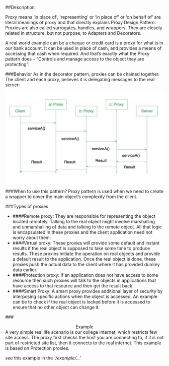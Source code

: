 ##Description

Proxy means ‘in place of’, 'representing’ or ‘in place of’ or ‘on behalf of’ are literal meanings of proxy and that directly explains Proxy Design Pattern.
Proxies are also called surrogates, handles, and wrappers. They are closely related in structure, but not purpose, to Adapters and Decorators.

A real world example can be a cheque or credit card is a proxy for what is in our bank account. It can be used in place of cash, and provides a means of accessing that cash when required. And that’s exactly what the Proxy pattern does – “Controls and manage access to the object they are protecting“.

###Behavior
As in the decorator pattern, proxies can be chained together. The client and each proxy, believes it is delegating messages to the real server:

![Example](assets/UML_Diagram.jpg)

###When to use this pattern?
Proxy pattern is used when we need to create a wrapper to cover the main object’s complexity from the client.

###Types of proxies
* ####Remote proxy:
They are responsible for representing the object located remotely. Talking to the real object might involve marshalling and unmarshalling of data and talking to the remote object. All that logic is encapsulated in these proxies and the client application need not worry about them.
* ####Virtual proxy:
These proxies will provide some default and instant results if the real object is supposed to take some time to produce results. These proxies initiate the operation on real objects and provide a default result to the application. Once the real object is done, these proxies push the actual data to the client where it has provided dummy data earlier.
* ####Protection proxy:
If an application does not have access to some resource then such proxies will talk to the objects in applications that have access to that resource and then get the result back.
* ####Smart Proxy:
A smart proxy provides additional layer of security by interposing specific actions when the object is accessed. An example can be to check if the real object is locked before it is accessed to ensure that no other object can change it.

###<center>Example</center>
A very simple real life scenario is our college internet, which restricts few site access. The proxy first checks the host you are connecting to, if it is not part of restricted site list, then it connects to the real internet. This example is based on Protection proxies.

see this example in the _'/example/...'_
